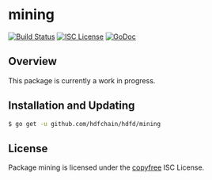 mining
======

[![Build Status](http://img.shields.io/travis/hdfchain/hdfd.svg)](https://travis-ci.org/hdfchain/hdfd)
[![ISC License](http://img.shields.io/badge/license-ISC-blue.svg)](http://copyfree.org)
[![GoDoc](https://img.shields.io/badge/godoc-reference-blue.svg)](http://godoc.org/github.com/hdfchain/hdfd/mining)

## Overview

This package is currently a work in progress.

## Installation and Updating

```bash
$ go get -u github.com/hdfchain/hdfd/mining
```

## License

Package mining is licensed under the [copyfree](http://copyfree.org) ISC
License.
